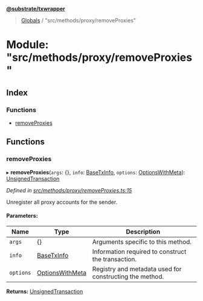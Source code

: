 **[@substrate/txwrapper](../README.md)**

> [Globals](../globals.md) / "src/methods/proxy/removeProxies"

# Module: "src/methods/proxy/removeProxies"

## Index

### Functions

* [removeProxies](_src_methods_proxy_removeproxies_.md#removeproxies)

## Functions

### removeProxies

▸ **removeProxies**(`args`: {}, `info`: [BaseTxInfo](../interfaces/_src_util_types_.basetxinfo.md), `options`: [OptionsWithMeta](../interfaces/_src_util_types_.optionswithmeta.md)): [UnsignedTransaction](../interfaces/_src_util_types_.unsignedtransaction.md)

*Defined in [src/methods/proxy/removeProxies.ts:15](https://github.com/paritytech/txwrapper/blob/2a7ffc5/src/methods/proxy/removeProxies.ts#L15)*

Unregister all proxy accounts for the sender.

#### Parameters:

Name | Type | Description |
------ | ------ | ------ |
`args` | {} | Arguments specific to this method. |
`info` | [BaseTxInfo](../interfaces/_src_util_types_.basetxinfo.md) | Information required to construct the transaction. |
`options` | [OptionsWithMeta](../interfaces/_src_util_types_.optionswithmeta.md) | Registry and metadata used for constructing the method.  |

**Returns:** [UnsignedTransaction](../interfaces/_src_util_types_.unsignedtransaction.md)
